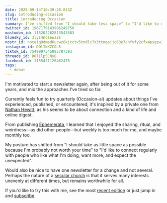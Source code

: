 ```yaml
---
date: 2025-09-14T10:39:28.833Z
slug: introducing-occasion
title: introducing Occasion
summary: I've shifted from "I should take less space" to "I'd like to connect regularly with people who want more".
twitter_id: 1967179143986249750
mastodon_id: 115202262813543583
bluesky_id: 3lys4nqsews2s
nostr_id: note1q9dmad6ucwz8kjcctv5tndlc7x3ttngajjc68e7cnfvfy2cfx4psgzw3um
instagram_id: DOlIkKZCOL5
tiktok_id: 7549897345085787393
threads_id: DOlIlp5CNyB
facebook_id: 1155421126462475
tags:
  - debut
---
```

I'm motivated to start a newsletter again, after being out of it for some years, and mix the approaches I've tried so far.

Currently feels fun to try quarterly (Occasion-al) updates about things I've experienced, published, or encountered; it's inspired by a private one from [Nathan Hewitt](https://hew.tt), as his seems to be about connection and a kind of life and online digest.

From publishing [Ephemerata](https://rosano.hmm.garden/01f58x4bdpm6530ba58wxjm30w), I learned that I enjoyed the sharing, ritual, and weirdness—as did other people—but weekly is too much for me, and maybe monthly too.

My posture has shifted from "I should take as little space as possible because I'm probably not worth your time" to "I'd like to connect regularly with people who like what I'm doing, want more, and expect the unexpected".

Would also be nice to have one newsletter for a change and not several. Perhaps the nature of a [secular church](https://utopia.rosano.ca/secular-churches-for-continuity/) is that it serves many interests unevenly at different times, but remains worthwhile for all.

If you'd like to try this with me, see the most [recent edition](https://rosano.ca/occasion/1/) or just jump in and [subscribe](https://rosano.ca/occasion).

